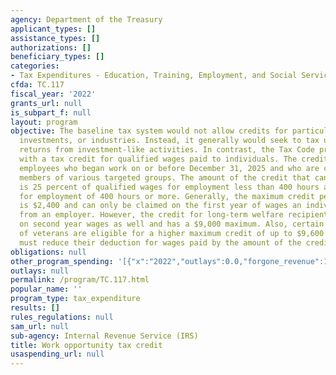 ```yaml
---
agency: Department of the Treasury
applicant_types: []
assistance_types: []
authorizations: []
beneficiary_types: []
categories:
- Tax Expenditures - Education, Training, Employment, and Social Services
cfda: TC.117
fiscal_year: '2022'
grants_url: null
is_subpart_f: null
layout: program
objective: The baseline tax system would not allow credits for particular activities,
  investments, or industries. Instead, it generally would seek to tax uniformly all
  returns from investment-like activities. In contrast, the Tax Code provides employers
  with a tax credit for qualified wages paid to individuals. The credit applies to
  employees who began work on or before December 31, 2025 and who are certified as
  members of various targeted groups. The amount of the credit that can be claimed
  is 25 percent of qualified wages for employment less than 400 hours and 40 percent
  for employment of 400 hours or more. Generally, the maximum credit per employee
  is $2,400 and can only be claimed on the first year of wages an individual earns
  from an employer. However, the credit for long-term welfare recipients can be claimed
  on second year wages as well and has a $9,000 maximum. Also, certain categories
  of veterans are eligible for a higher maximum credit of up to $9,600. Employers
  must reduce their deduction for wages paid by the amount of the credit claimed.
obligations: null
other_program_spending: '[{"x":"2022","outlays":0.0,"forgone_revenue":1730000000.0},{"x":"2023","outlays":0.0,"forgone_revenue":2070000000.0},{"x":"2024","outlays":0.0,"forgone_revenue":2050000000.0}]'
outlays: null
permalink: /program/TC.117.html
popular_name: ''
program_type: tax_expenditure
results: []
rules_regulations: null
sam_url: null
sub-agency: Internal Revenue Service (IRS)
title: Work opportunity tax credit
usaspending_url: null
---
```

